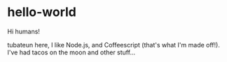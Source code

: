 # hello-world

Hi humans!

tubateun here, I like Node.js, and Coffeescript (that's what I'm made off!).
I've had tacos on the moon and other stuff... 
